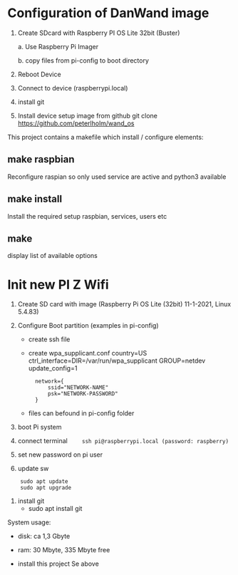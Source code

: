 # Configuration of DanWand image

1. Create SDcard with Raspberry PI OS Lite 32bit (Buster)

    a. Use Raspberry Pi Imager

    b. copy files from pi-config to boot directory

2. Reboot Device

3. Connect to device (raspberrypi.local)

4. install git

5. Install device setup image from github
    git clone https://github.com/peterlholm/wand_os





This project contains a makefile which install / configure elements:

## make raspbian
Reconfigure raspian so only used service are active and python3 available

## make install
Install the required setup raspbian, services, users etc

## make 
display list of available options



# Init new PI Z Wifi

1. Create SD card with image (Raspberry Pi OS Lite (32bit) 11-1-2021, Linux 5.4.83)
1. Configure Boot partition (examples in pi-config)
    * create ssh file
    * create wpa_supplicant.conf
            country=US
            ctrl_interface=DIR=/var/run/wpa_supplicant GROUP=netdev
            update_config=1

            network={
                ssid="NETWORK-NAME"
                psk="NETWORK-PASSWORD"
            }
    * files can befound in pi-config folder
    
1. boot Pi system
1. connect terminal
`    
ssh pi@raspberrypi.local (password: raspberry)
`
1. set new password on pi user
1. update sw
```
    sudo apt update
    sudo apt upgrade
```    
1. install git
    * sudo apt install git
   
System usage:
  * disk: ca 1,3 Gbyte
  * ram: 30 Mbyte, 335 Mbyte free
  
* install this project
     Se above
     
